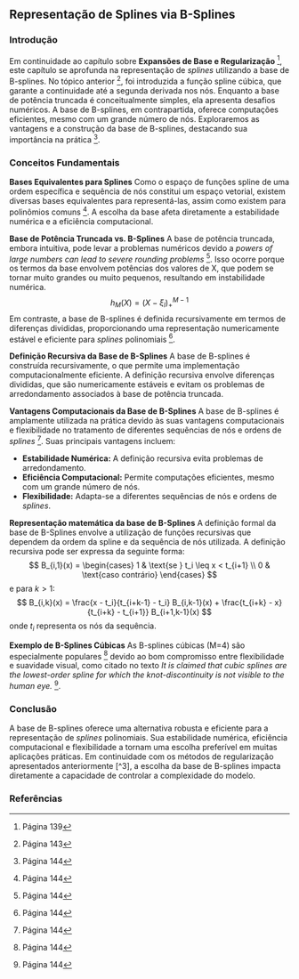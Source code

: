 ## Representação de Splines via B-Splines

### Introdução
Em continuidade ao capítulo sobre **Expansões de Base e Regularização** [^1], este capítulo se aprofunda na representação de *splines* utilizando a base de B-splines. No tópico anterior [^5], foi introduzida a função spline cúbica, que garante a continuidade até a segunda derivada nos nós.  Enquanto a base de potência truncada é conceitualmente simples, ela apresenta desafios numéricos. A base de B-splines, em contrapartida, oferece computações eficientes, mesmo com um grande número de nós. Exploraremos as vantagens e a construção da base de B-splines, destacando sua importância na prática [^6].

### Conceitos Fundamentais

**Bases Equivalentes para Splines**
Como o espaço de funções spline de uma ordem específica e sequência de nós constitui um espaço vetorial, existem diversas bases equivalentes para representá-las, assim como existem para polinômios comuns [^6]. A escolha da base afeta diretamente a estabilidade numérica e a eficiência computacional.

**Base de Potência Truncada vs. B-Splines**
A base de potência truncada, embora intuitiva, pode levar a problemas numéricos devido a *powers of large numbers can lead to severe rounding problems* [^6]. Isso ocorre porque os termos da base envolvem potências dos valores de X, que podem se tornar muito grandes ou muito pequenos, resultando em instabilidade numérica.
$$ h_M(X) = (X - \xi_l)_+^{M-1} $$
Em contraste, a base de B-splines é definida recursivamente em termos de diferenças divididas, proporcionando uma representação numericamente estável e eficiente para *splines* polinomiais [^6].

**Definição Recursiva da Base de B-Splines**
A base de B-splines é construída recursivamente, o que permite uma implementação computacionalmente eficiente. A definição recursiva envolve diferenças divididas, que são numericamente estáveis e evitam os problemas de arredondamento associados à base de potência truncada.

**Vantagens Computacionais da Base de B-Splines**
A base de B-splines é amplamente utilizada na prática devido às suas vantagens computacionais e flexibilidade no tratamento de diferentes sequências de nós e ordens de *splines* [^6]. Suas principais vantagens incluem:

*   **Estabilidade Numérica:** A definição recursiva evita problemas de arredondamento.
*   **Eficiência Computacional:** Permite computações eficientes, mesmo com um grande número de nós.
*   **Flexibilidade:** Adapta-se a diferentes sequências de nós e ordens de *splines*.

**Representação matemática da base de B-Splines**
A definição formal da base de B-Splines envolve a utilização de funções recursivas que dependem da ordem da spline e da sequência de nós utilizada. A definição recursiva pode ser expressa da seguinte forma:
$$ B_{i,1}(x) = \begin{cases} 1 & \text{se } t_i \leq x < t_{i+1} \\ 0 & \text{caso contrário} \end{cases} $$
e para $k > 1$:
$$ B_{i,k}(x) = \frac{x - t_i}{t_{i+k-1} - t_i} B_{i,k-1}(x) + \frac{t_{i+k} - x}{t_{i+k} - t_{i+1}} B_{i+1,k-1}(x) $$
onde $t_i$ representa os nós da sequência.

**Exemplo de B-Splines Cúbicas**
As B-splines cúbicas (M=4) são especialmente populares [^6] devido ao bom compromisso entre flexibilidade e suavidade visual, como citado no texto *It is claimed that cubic splines are the lowest-order spline for which the knot-discontinuity is not visible to the human eye.* [^6].

### Conclusão

A base de B-splines oferece uma alternativa robusta e eficiente para a representação de *splines* polinomiais. Sua estabilidade numérica, eficiência computacional e flexibilidade a tornam uma escolha preferível em muitas aplicações práticas.  Em continuidade com os métodos de regularização apresentados anteriormente [^3], a escolha da base de B-splines impacta diretamente a capacidade de controlar a complexidade do modelo.

### Referências
[^1]: Página 139
[^5]: Página 143
[^6]: Página 144
<!-- END -->